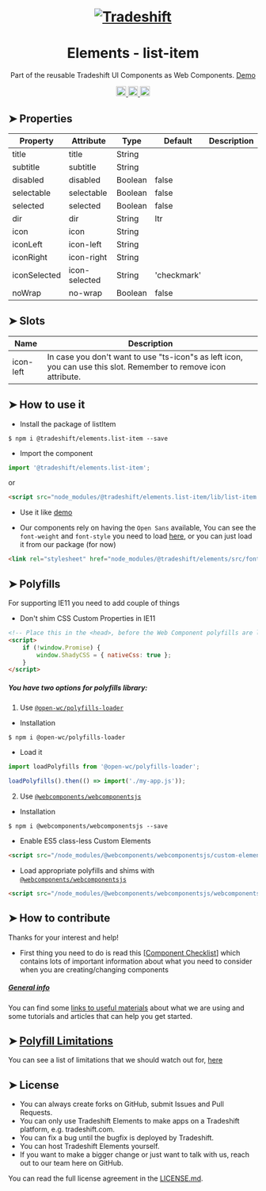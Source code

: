 <h1 align="center">
    <a href="https://tradeshift.com/">
      <img alt="Tradeshift" src="https://tradeshift.com/wp-content/themes/Tradeshift/img/brand/logo-black.png"/>
    </a>
</h1>

<h1 align="center">Elements - list-item</h1>

<p align="center">
  Part of the reusable Tradeshift UI Components as Web Components.
    <a href="https://tradeshift.github.io/elements/?path=/story/ts-list-item--default">
      Demo
    </a>
</p>

<p align="center">
    <a href="https://www.npmjs.com/package/@tradeshift/elements.list-item">
      <img alt="NPM Version" src="https://badgen.net/npm/v/@tradeshift/elements.list-item" height="20"/>
    </a>
    <a href="https://npmcharts.com/compare/@tradeshift/elements.list-item?minimal=true">
		  <img alt="Downloads per month" src="https://badgen.net/npm/dm/@tradeshift/elements.list-item" height="20"/>
		</a>
		<a href="https://www.npmjs.com/browse/depended/@tradeshift/elements.list-item">
		  <img alt="Dependent packages" src="https://badgen.net/npm/dependents/@tradeshift/elements.list-item" height="20"/>
		</a>
</p>

<style>
  table {
        width:100%;
  }
</style>

## ➤ Properties

| Property     | Attribute     | Type    | Default     | Description |
| ------------ | ------------- | ------- | ----------- | ----------- |
| title        | title         | String  |             |             |
| subtitle     | subtitle      | String  |             |             |
| disabled     | disabled      | Boolean | false       |             |
| selectable   | selectable    | Boolean | false       |             |
| selected     | selected      | Boolean | false       |             |
| dir          | dir           | String  | ltr         |             |
| icon         | icon          | String  |             |             |
| iconLeft     | icon-left     | String  |             |             |
| iconRight    | icon-right    | String  |             |             |
| iconSelected | icon-selected | String  | 'checkmark' |             |
| noWrap       | no-wrap       | Boolean | false       |             |

## ➤ Slots

| Name      | Description                                                                                                      |
| --------- | ---------------------------------------------------------------------------------------------------------------- |
| icon-left | In case you don't want to use "ts-icon"s as left icon, you can use this slot. Remember to remove icon attribute. |

## ➤ How to use it

- Install the package of listItem

```shell
$ npm i @tradeshift/elements.list-item --save
```

- Import the component

```js
import '@tradeshift/elements.list-item';
```

or

```html
<script src="node_modules/@tradeshift/elements.list-item/lib/list-item.umd.js"></script>
```

- Use it like [demo]("https://tradeshift.github.io/elements/?path=/story/ts-list-item--default")

- Our components rely on having the `Open Sans` available, You can see the `font-weight` and `font-style` you need to load [here](https://github.com/Tradeshift/elements/blob/master/packages/core/src/fonts.css), or you can just load it from our package (for now)

```html
<link rel="stylesheet" href="node_modules/@tradeshift/elements/src/fonts.css" />
```

## ➤ Polyfills

For supporting IE11 you need to add couple of things

- Don't shim CSS Custom Properties in IE11

```html
<!-- Place this in the <head>, before the Web Component polyfills are loaded -->
<script>
	if (!window.Promise) {
		window.ShadyCSS = { nativeCss: true };
	}
</script>
```

##### You have two options for polyfills library:

1. Use [`@open-wc/polyfills-loader`](https://github.com/open-wc/open-wc/tree/master/packages/polyfills-loader)

- Installation

```shell
$ npm i @open-wc/polyfills-loader
```

- Load it

```js
import loadPolyfills from '@open-wc/polyfills-loader';

loadPolyfills().then(() => import('./my-app.js'));
```

2. Use [`@webcomponents/webcomponentsjs`](https://github.com/webcomponents/polyfills/tree/master/packages/webcomponentsjs)

- Installation

```hell
$ npm i @webcomponents/webcomponentsjs --save
```

- Enable ES5 class-less Custom Elements

```html
<script src="/node_modules/@webcomponents/webcomponentsjs/custom-elements-es5-adapter.js"></script>
```

- Load appropriate polyfills and shims with [`@webcomponents/webcomponentsjs`](https://github.com/webcomponents/webcomponentsjs)

```html
<script src="/node_modules/@webcomponents/webcomponentsjs/webcomponents-loader.js" defer></script>
```

## ➤ How to contribute

Thanks for your interest and help!

- First thing you need to do is read this [[Component Checklist](https://github.com/Tradeshift/elements/wiki/Component-checklist)] which contains lots of important information about what you need to consider when you are creating/changing components

##### [General info](https://github.com/Tradeshift/elements/wiki/Useful-materials-starter)

You can find some [links to useful materials](https://github.com/Tradeshift/elements/wiki/Useful-materials-starter) about what we are using and some tutorials and articles that can help you get started.

## ➤ [Polyfill Limitations](https://github.com/Tradeshift/elements/wiki/Polyfill-Limitations)

You can see a list of limitations that we should watch out for, [here](https://github.com/Tradeshift/elements/wiki/Polyfill-Limitations)

## ➤ License

- You can always create forks on GitHub, submit Issues and Pull Requests.
- You can only use Tradeshift Elements to make apps on a Tradeshift platform, e.g. tradeshift.com.
- You can fix a bug until the bugfix is deployed by Tradeshift.
- You can host Tradeshift Elements yourself.
- If you want to make a bigger change or just want to talk with us, reach out to our team here on GitHub.

You can read the full license agreement in the [LICENSE.md](https://github.com/Tradeshift/elements/blob/master/LICENSE.md).

